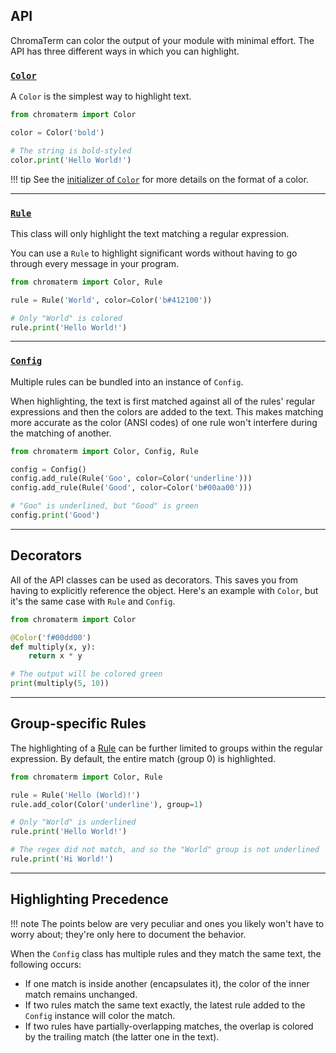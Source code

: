 ## API

ChromaTerm can color the output of your module with minimal effort. The API
has three different ways in which you can highlight.

### [`Color`](../color)

A `Color` is the simplest way to highlight text.

```python linenums="1"
from chromaterm import Color

color = Color('bold')

# The string is bold-styled
color.print('Hello World!')
```

!!! tip
    See the [initializer of `Color`](../color/#chromaterm.Color.__init__) for
    more details on the format of a color.

---


### [`Rule`](../rule)

This class will only highlight the text matching a regular expression.

You can use a `Rule` to highlight significant words without having to go through
every message in your program.

```python linenums="1"
from chromaterm import Color, Rule

rule = Rule('World', color=Color('b#412100'))

# Only "World" is colored
rule.print('Hello World!')
```

---

### [`Config`](../config)

Multiple rules can be bundled into an instance of `Config`.

When highlighting, the text is first matched against all of the rules' regular
expressions and then the colors are added to the text. This makes matching more
accurate as the color (ANSI codes) of one rule won't interfere during the
matching of another.

```python linenums="1"
from chromaterm import Color, Config, Rule

config = Config()
config.add_rule(Rule('Goo', color=Color('underline')))
config.add_rule(Rule('Good', color=Color('b#00aa00')))

# "Goo" is underlined, but "Good" is green
config.print('Good')
```

---

## Decorators

All of the API classes can be used as decorators. This saves you from having to
explicitly reference the object. Here's an example with `Color`, but it's the
same case with `Rule` and `Config`.

```python linenums="1"
from chromaterm import Color

@Color('f#00dd00')
def multiply(x, y):
    return x * y

# The output will be colored green
print(multiply(5, 10))
```

---

## Group-specific Rules

The highlighting of a [Rule](../rule) can be further limited to groups within
the regular expression. By default, the entire match (group 0) is highlighted.

```python linenums="1"
from chromaterm import Color, Rule

rule = Rule('Hello (World)!')
rule.add_color(Color('underline'), group=1)

# Only "World" is underlined
rule.print('Hello World!')

# The regex did not match, and so the "World" group is not underlined
rule.print('Hi World!')
```

---

## Highlighting Precedence

!!! note
    The points below are very peculiar and ones you likely won't have to worry
    about; they're only here to document the behavior.

When the `Config` class has multiple rules and they match the same text, the
following occurs:

* If one match is inside another (encapsulates it), the color of the inner match
  remains unchanged.
* If two rules match the same text exactly, the latest rule added to the `Config`
  instance will color the match.
* If two rules have partially-overlapping matches, the overlap is colored by the
  trailing match (the latter one in the text).
